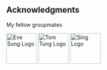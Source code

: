 ## Acknowledgments

My fellow groupmates

<a href="https://github.com/Evelyiu"><img src="https://avatars.githubusercontent.com/u/136465766" alt="Eve Sung Logo" width="80" height="80"></a>
<a href="https://github.com/cmtungit"><img src="https://avatars.githubusercontent.com/u/153281361" alt="Tom Tung Logo" width="80" height="80"></a>
<a href="https://github.com/sing09512"><img src="https://avatars.githubusercontent.com/u/150323072" alt="Sing Logo" width="80" height="80"></a>
